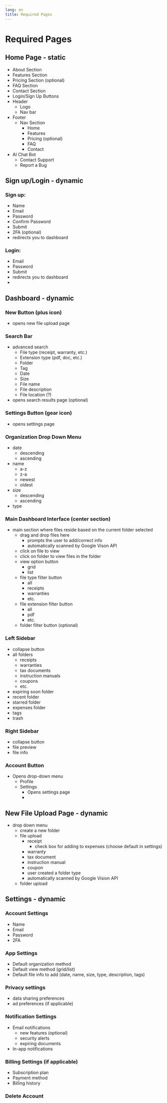 ```yaml
---
lang: en
title: Required Pages
---
```


# Required Pages

## Home Page - static
- About Section
- Features Section
- Pricing Section (optional)
- FAQ Section 
- Contact Section
- Login/Sign Up Buttons
- Header
    - Logo
    - Nav bar
- Footer
    - Nav Section
        - Home
        - Features
        - Pricing (optional)
        - FAQ
        - Contact
- AI Chat Bot
  - Contact Support
  - Report a Bug

## Sign up/Login - dynamic

### Sign up:
- Name
- Email
- Password
- Confirm Password
- Submit
- 2FA (optional)
- redirects you to dashboard
### Login:
- Email
- Password
- Submit
- redirects you to dashboard
- 
## Dashboard - dynamic

### New Button (plus icon)
- opens new file upload page
### Search Bar
- advanced search
    - File type (receipt, warranty, etc.)
    - Extension type (pdf, doc, etc.)
    - Folder
    - Tag
    - Date
    - Size
    - File name
    - File description
    - File location (?)
- opens search results page (optional)
### Settings Button (gear icon)
- opens settings page
### Organization Drop Down Menu
- date
    - descending
    - ascending
- name
    - a-z
    - z-a
    - newest
    - oldest
- size
    - descending
    - ascending
- type
### Main Dashboard Interface (center section)
- main section where files reside based on the current folder selected
    - drag and drop files here
        - prompts the user to add/correct info
        - automatically scanned by Google Vison API
    - click on file to view
    - click on folder to view files in the folder
    - view option button
        - grid
        - list
    - file type filter button
        - all
        - receipts
        - warranties
        - etc.
    - file extension filter button
        - all
        - pdf
        - etc.
    - folder filter button (optional)
### Left Sidebar
- collapse button
- all folders
    - receipts
    - warranties    
    - tax documents
    - instruction manuals
    - coupons
    - etc.
- expiring soon folder
- recent folder
- starred folder
- expenses folder
- tags
- trash
### Right Sidebar
- collapse button
- file preview
- file info
### Account Button
- Opens drop-down menu
    - Profile
    - Settings
        - Opens settings page
        - 
## New File Upload Page - dynamic
- drop down menu
    - create a new folder
    - file upload
        - receipt
            - check box for adding to expenses (choose default in settings)
        - warranty
        - tax document
        - instruction manual
        - coupon
        - user created a folder type
        - automatically scanned by Google Vision API
    - folder upload

[//]: # (    - drag and drop area)

[//]: # (        - prompts user to add/correct info)

[//]: # (        - autimatically scanned by Google Vison API)

[//]: # (    - file info form)

[//]: # (        - File name)

[//]: # (        - File type &#40;receipt, warranty, etc.&#41;)

[//]: # (        - Date)

[//]: # (        - Folder &#40;dropdown of existing folders&#41;)

[//]: # (        - Tags &#40;ability to add new tags&#41;)

[//]: # (        - Description)

[//]: # (    - upload button)

[//]: # (    - cancel button)
## Settings - dynamic

### Account Settings
- Name
- Email
- Password
- 2FA
### App Settings
- Default organization method
- Default view method (grid/list)
- Default file info to add (date, name, size, type, description, tags)
### Privacy settings
- data sharing preferences
- ad preferences (if applicable)
### Notification Settings
- Email notifications
    - new features (optional)
    - security alerts
    - expiring documents
- In-app notifications
### Billing Settings (if applicable)
- Subscription plan
- Payment method
- Billing history 
### Delete Account